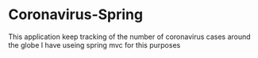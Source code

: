 # Coronavirus-Spring
This application keep tracking of the number of coronavirus cases around the globe 
I have useing spring mvc for this purposes
